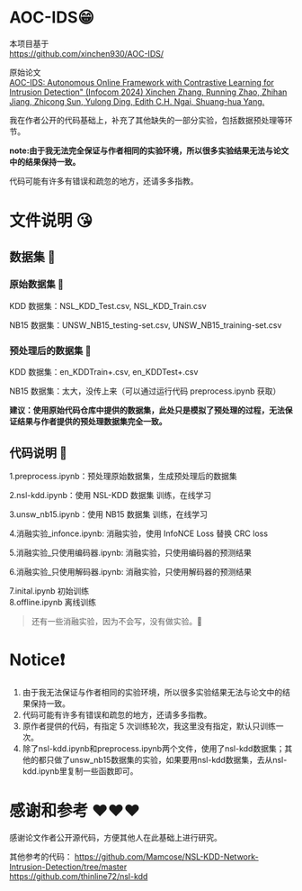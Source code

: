 # AOC-IDS😁

本项目基于  
https://github.com/xinchen930/AOC-IDS/

原始论文  
[AOC-IDS: Autonomous Online Framework with Contrastive Learning for Intrusion Detection" (Infocom 2024)
Xinchen Zhang, Running Zhao, Zhihan Jiang, Zhicong Sun, Yulong Ding, Edith C.H. Ngai, Shuang-hua Yang.](https://ieeexplore.ieee.org/document/10621346/)

我在作者公开的代码基础上，补充了其他缺失的一部分实验，包括数据预处理等环节。

**note:由于我无法完全保证与作者相同的实验环境，所以很多实验结果无法与论文中的结果保持一致。**

代码可能有许多有错误和疏忽的地方，还请多多指教。

# 文件说明 😘

## 数据集 🤡

### 原始数据集 🤡

KDD 数据集：NSL_KDD_Test.csv, NSL_KDD_Train.csv   

NB15 数据集：UNSW_NB15_testing-set.csv, UNSW_NB15_training-set.csv

### 预处理后的数据集 🤡

KDD 数据集：en_KDDTrain+.csv, en_KDDTest+.csv  

NB15 数据集：太大，没传上来（可以通过运行代码 preprocess.ipynb 获取）  

**建议：使用原始代码仓库中提供的数据集，此处只是模拟了预处理的过程，无法保证结果与作者提供的预处理数据集完全一致。**

## 代码说明 🤡

1.preprocess.ipynb：预处理原始数据集，生成预处理后的数据集

2.nsl-kdd.ipynb：使用 NSL-KDD 数据集 训练，在线学习

3.unsw_nb15.ipynb：使用 NB15 数据集 训练，在线学习

4.消融实验\_infonce.ipynb: 消融实验，使用 InfoNCE Loss 替换 CRC loss

5.消融实验\_只使用编码器.ipynb: 消融实验，只使用编码器的预测结果

6.消融实验\_只使用解码器.ipynb: 消融实验，只使用解码器的预测结果

7.inital.ipynb 初始训练  
8.offline.ipynb 离线训练
> 还有一些消融实验，因为不会写，没有做实验。🤡

# Notice❗

1. 由于我无法保证与作者相同的实验环境，所以很多实验结果无法与论文中的结果保持一致。
2. 代码可能有许多有错误和疏忽的地方，还请多多指教。
3. 原作者提供的代码，有指定 5 次训练轮次，我这里没有指定，默认只训练一次。  
4. 除了nsl-kdd.ipynb和preprocess.ipynb两个文件，使用了nsl-kdd数据集；其他的都只做了unsw_nb15数据集的实验，如果要用nsl-kdd数据集，去从nsl-kdd.ipynb里复制一些函数即可。
# 感谢和参考 ❤️❤️❤️

感谢论文作者公开源代码，方便其他人在此基础上进行研究。

其他参考的代码：
https://github.com/Mamcose/NSL-KDD-Network-Intrusion-Detection/tree/master     
https://github.com/thinline72/nsl-kdd
